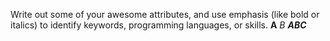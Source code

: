 Write out some of your awesome attributes, and use emphasis (like bold or italics) to identify keywords, programming languages, or skills. 
**A**
*B*
***ABC***
